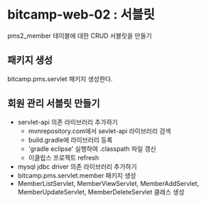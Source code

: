 # bitcamp-web-02 : 서블릿
pms2_member 테이블에 대한 CRUD 서블릿을 만들기

## 패키지 생성
bitcamp.pms.servlet 패키지 생성한다.

## 회원 관리 서블릿 만들기
- servlet-api 의존 라이브러리 추가하기
  - mvnrepository.com에서 sevlet-api 라이브러리 검색
  - build.gradle에 라이브러리 등록
  - 'gradle eclipse' 실행하여 .classpath 파일 갱신
  - 이클립스 프로젝트 refresh
- mysql jdbc driver 의존 라이브러리 추가하기  
- bitcamp.pms.servlet.member 패키지 생성
- MemberListServlet, MemberViewServlet, MemberAddServlet, MemberUpdateServlet, MemberDeleteServlet 클래스 생성